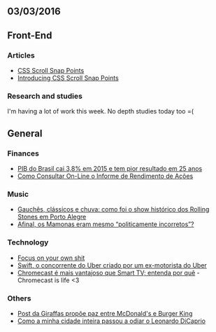 03/03/2016
----------

## Front-End

### Articles

- [CSS Scroll Snap Points](http://www.raphaelfabeni.com.br/css-scroll-snap-points/) 
- [Introducing CSS Scroll Snap Points](https://css-tricks.com/introducing-css-scroll-snap-points/)   

### Research and studies

I'm having a lot of work this week. No depth studies today too =(
 
## General 

### Finances

- [PIB do Brasil cai 3,8% em 2015 e tem pior resultado em 25 anos](http://g1.globo.com/economia/noticia/2016/03/pib-do-brasil-cai-38-em-2015.html)
- [Como Consultar On-Line o Informe de Rendimento de Ações](http://blogdouo.blogspot.com/2016/03/como-consultar-on-line-o-informe-de.html)
 
### Music

- [Gauchês, clássicos e chuva: como foi o show histórico dos Rolling Stones em Porto Alegre](http://m.zerohora.com.br/287/entretenimento/4988712/gauches-classicos-e-chuva-como-foi-o-show-historico-dos-rolling-stones-em-porto-alegre)
- [Afinal, os Mamonas eram mesmo “politicamente incorretos”?](https://medium.com/@oimperador/afinal-os-mamonas-eram-mesmo-politicamente-incorretos-6797679fc8f3#.d6wu76pjt) 
 
### Technology

- [Focus on your own shit](https://medium.com/product-people/focus-on-your-own-shit-b8dc14f8c7c0#.gg6l85pse)
- [Swift, o concorrente do Uber criado por um ex-motorista do Uber](http://olhardigital.uol.com.br/pro/noticia/swift-o-concorrente-do-uber-criado-por-um-ex-motorista-do-uber/55744) 
- [Chromecast é mais vantajoso que Smart TV; entenda por quê](http://olhardigital.uol.com.br/noticia/chromecast-e-mais-vantajoso-que-smart-tv-entenda-por-que/55707) - Chromecast is life <3

### Others

- [Post da Giraffas propõe paz entre McDonald's e Burger King](http://exame2.com.br/mobile/marketing/noticias/post-da-giraffas-propoe-paz-entre-mcdonald-s-e-burger-king)
- [Como a minha cidade inteira passou a odiar o Leonardo DiCaprio](http://hbdia.com/a-internet-e-foda/como-a-minha-cidade-inteira-passou-a-odiar-o-leonardo-dicaprio/)
